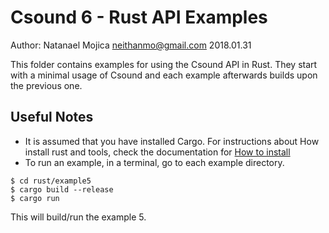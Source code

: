 # Csound 6 - Rust API Examples
Author: Natanael Mojica <neithanmo@gmail.com>
2018.01.31

This folder contains examples for using the Csound API in Rust. They start with a minimal usage of Csound and each example afterwards builds upon the previous one.
## Useful Notes

* It is assumed that you have installed Cargo.
For instructions about How install rust and tools, check the documentation for [How to install](https://www.rust-lang.org/tools/install)
* To run an example, in a terminal, go to each example directory.
```
$ cd rust/example5
$ cargo build --release
$ cargo run
```
This will build/run the example 5.
